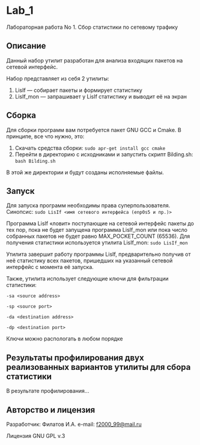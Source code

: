 # Lab_1
Лабораторная работа No 1. Сбор статистики по сетевому трафику

## Описание

Данный набор утилит разработан для анализа входящих пакетов на сетевой интерфейс.

Набор представляет из себя 2 утилиты:
1. LisIf — собирает пакеты и формирует статистику
2. LisIf_mon — запрашивает у LisIf статистику и выводит её на экран 
    
## Сборка

Для сборки программ вам потребуется пакет GNU GCC и Cmake.
В принципе, все что нужно, это:
1. Скачать средства сборки: `sudo apr-get install gcc cmake`
2. Перейти в директорию с исходниками и запустить скрипт Bilding.sh: `bash Bilding.sh`

В этой же директории и будут созданы исполняемые файлы.

## Запуск

Для запуска программ необходимы права суперпользователя. Синопсис:
`sudo LisIf <имя сетевого интерфейса (enp0s5 и пр.)>`

Программа LisIf «ловит» поступающие на сетевой интерфейс пакеты до тех пор, пока не будет запущена программа LisIf_mon или пока число собранных пакетов не будет равно MAX_POCKET_COUNT (65536).
Для получения статистики используется утилита LisIf_mon:
`sudo LisIf_mon`

Утилита завершит работу программы  LisIf, предварительно получив от неё статистику всех пакетов, пришедших на указанный сетевой интерфейс с момента её запуска.

Также, утилита использует следующие ключи для фильтрации статистики:

`-sa <source address>`

`-sp <source port>`

`-da <destination address>`

`-dp <destination port>`

Ключи можно распологать в любом порядке

## Результаты профилирования двух реализованных вариантов утилиты для сбора статистики

В результате профилирования...

## Авторство и лицензия

Разработчик: Филатов И.А.
e-mail: f2000_99@mail.ru

Лицензия GNU GPL v.3
